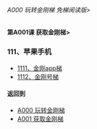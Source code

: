 ###### A000 玩转金刚梯 免梯阅读版>
#### 第A001课 获取金刚梯>

### 111、苹果手机

- [1111、金刚app梯 ](https://github.com/a2zitpro/web/blob/master/LadderFree/LadderGet/Apple/iPhone/LadderApp.md)
- [1112、金刚号梯  ](https://github.com/a2zitpro/web/blob/master/LadderFree/LadderGet/Apple/iPhone/LadderKKID.md)



#### 返回到
- [A000 玩转金刚梯](https://github.com/a2zitpro/web/blob/master/LadderFree/main.md)
- [A001 获取金刚梯](https://github.com/a2zitpro/web/blob/master/LadderFree/LadderGet/LadderGet.md)




